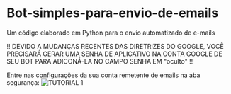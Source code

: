 # Bot-simples-para-envio-de-emails
Um código elaborado em Python para o envio automatizado de e-mails

!! DEVIDO A MUDANÇAS RECENTES DAS DIRETRIZES DO GOOGLE, VOCÊ PRECISARÁ GERAR UMA SENHA DE APLICATIVO NA CONTA GOOGLE DE SEU BOT
PARA ADICONÁ-LA NO CAMPO SENHA EM "oculto" !!


Entre nas configurações da sua conta remetente de emails na aba segurança:
![TUTORIAL 1](https://user-images.githubusercontent.com/72508114/209692288-2d977d9d-1824-4e9a-89fc-99125962bbbd.png)
